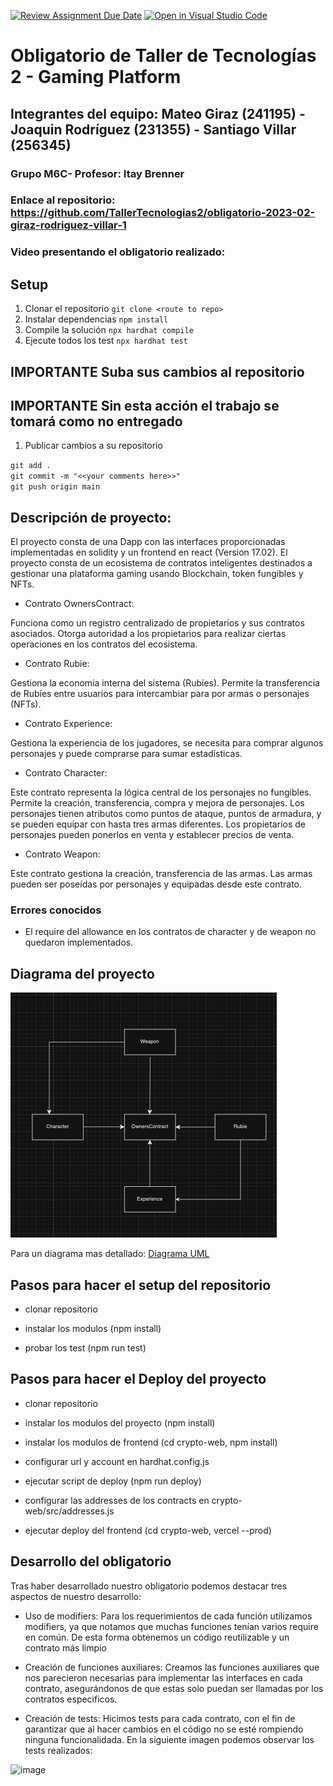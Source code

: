 [![Review Assignment Due Date](https://classroom.github.com/assets/deadline-readme-button-24ddc0f5d75046c5622901739e7c5dd533143b0c8e959d652212380cedb1ea36.svg)](https://classroom.github.com/a/B8-f4DG0)
[![Open in Visual Studio Code](https://classroom.github.com/assets/open-in-vscode-718a45dd9cf7e7f842a935f5ebbe5719a5e09af4491e668f4dbf3b35d5cca122.svg)](https://classroom.github.com/online_ide?assignment_repo_id=12461672&assignment_repo_type=AssignmentRepo)

# Obligatorio de Taller de Tecnologías 2 - Gaming Platform

## Integrantes del equipo: Mateo Giraz (241195) - Joaquin Rodríguez (231355) - Santiago Villar (256345)
### Grupo M6C- Profesor: Itay Brenner

### Enlace al repositorio:  https://github.com/TallerTecnologias2/obligatorio-2023-02-giraz-rodriguez-villar-1
### Video presentando el obligatorio realizado:  

## Setup

1. Clonar el repositorio `git clone <route to repo>`
2. Instalar dependencias `npm install`
3. Compile la solución `npx hardhat compile`
4. Ejecute todos los test  `npx hardhat test`

## **IMPORTANTE** Suba sus cambios al repositorio
## **IMPORTANTE** Sin esta acción el trabajo se tomará como no entregado

1. Publicar cambios a su repositorio

`git add .`  
`git commit -m "<<your comments here>>"`  
`git push origin main`

## Descripción de proyecto:

El proyecto consta de una Dapp con las interfaces proporcionadas implementadas en solidity y un frontend en react (Version 17.02).
El proyecto consta de un ecosistema de contratos inteligentes destinados a gestionar una plataforma gaming usando Blockchain, token fungibles y NFTs.

- Contrato OwnersContract:

Funciona como un registro centralizado de propietarios y sus contratos asociados.
Otorga autoridad a los propietarios para realizar ciertas operaciones en los contratos del ecosistema.

- Contrato Rubie:

Gestiona la economia interna del sistema (Rubíes).
Permite la transferencia de Rubíes entre usuarios para intercambiar para por armas o personajes (NFTs).

- Contrato Experience: 

Gestiona la experiencia  de los jugadores, se necesita para comprar algunos personajes y puede comprarse para sumar estadísticas.

- Contrato Character:

Este contrato representa la lógica central de los personajes no fungibles. Permite la creación, transferencia, compra y mejora de personajes.
Los personajes tienen atributos como puntos de ataque, puntos de armadura, y se pueden equipar con hasta tres armas diferentes.
Los propietarios de personajes pueden ponerlos en venta y establecer precios de venta.

- Contrato Weapon:

Este contrato gestiona la creación, transferencia de las armas.
Las armas pueden ser poseídas por personajes y equipadas desde este contrato.


### Errores conocidos

- El require del allowance en los contratos de character y de weapon no quedaron implementados.
  

## Diagrama del proyecto

![Alt text](<Captura de pantalla 2023-11-30 a la(s) 17.08.13.png>)

Para un diagrama mas detallado:
[Diagrama UML](https://viewer.diagrams.net/?tags=%7B%7D&highlight=0000ff&edit=_blank&layers=1&nav=1&title=UML-Taller.drawio#Uhttps%3A%2F%2Fdrive.google.com%2Fuc%3Fid%3D1G9mo3vzLXgGcXj_GnnwxDneKImphGFiZ%26export%3Ddownload)
  

## Pasos para hacer el setup del repositorio

- clonar repositorio

- instalar los modulos (npm install)

- probar los test (npm run test)

## Pasos para hacer el Deploy del proyecto

- clonar repositorio

- instalar los modulos del proyecto (npm install)

- instalar los modulos de frontend (cd crypto-web, npm install)

- configurar url y account en hardhat.config.js

- ejecutar script de deploy (npm run deploy)

- configurar las addresses de los contracts en crypto-web/src/addresses.js

- ejecutar deploy del frontend (cd crypto-web, vercel --prod)

## Desarrollo del obligatorio

Tras haber desarrollado nuestro obligatorio podemos destacar tres aspectos de nuestro desarrollo:

- Uso de modifiers: Para los requerimientos de cada función utilizamos modifiers, ya que notamos que muchas funciones tenían varios require en común. De esta forma obtenemos un código reutilizable y un contrato más limpio

- Creación de funciones auxiliares: Creamos las funciones auxiliares que nos parecieron necesarias para implementar las interfaces en cada contrato, asegurándonos de que estas solo puedan ser llamadas por los contratos especificos.

- Creación de tests: Hicimos tests para cada contrato, con el fin de garantizar que al hacer cambios en el código no se esté rompiendo ninguna funcionalidada. En la siguiente imagen podemos observar los tests realizados:
<img width="367" alt="image" src="https://github.com/TallerTecnologias2/obligatorio-2023-02-giraz-rodriguez-villar-1/assets/91506401/34b2a667-ac47-4a00-bbc7-410fcd61ca64">

